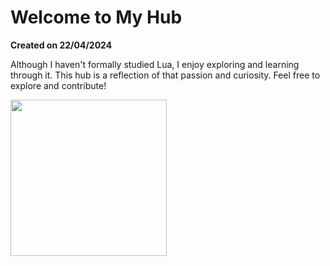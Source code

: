# Welcome to My Hub

**Created on 22/04/2024**

Although I haven't formally studied Lua, I enjoy exploring and learning through it. This hub is a reflection of that passion and curiosity. Feel free to explore and contribute!

<img src="https://cdn.discordapp.com/attachments/1141667359799656504/1297969700353081374/meow.png?ex=6717dbfb&is=67168a7b&hm=21d3a5a7021b342d5038e6466aee937e092ff8c987f0e0fc94a2fb0a039a05c7&" width="250"/>
